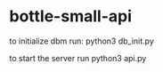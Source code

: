 # bottle-small-api

to initialize dbm run: python3 db_init.py

to start the server run python3 api.py
